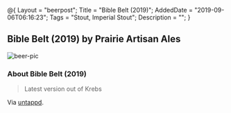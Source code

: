 @{
 Layout = "beerpost";
 Title = "Bible Belt (2019)";
 AddedDate = "2019-09-06T06:16:23";
 Tags = "Stout, Imperial Stout";
 Description = "";
 }
 

## Bible Belt (2019) by Prairie Artisan Ales

![beer-pic]

### About Bible Belt (2019)

> Latest version out of Krebs

Via [untappd][untappd-url].

[untappd-url]: <https://untappd.com//b/prairie-artisan-ales-bible-belt-2019/3096481>
[beer-pic]: https://jasonpowley.com/assets/img/2019-09-06-bible-belt-2019.jpeg "Bible Belt (2019) by Prairie Artisan Ales"
